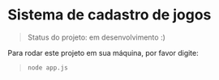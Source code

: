 # Sistema de cadastro de jogos 

> Status do projeto: em desenvolvimento
:)
>
 Para rodar este projeto em sua máquina, por favor digite:
> ```
> node app.js
> ```
